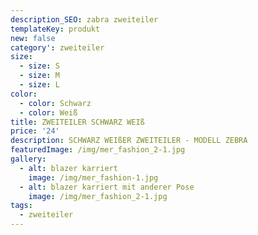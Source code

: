 ```yaml
---
description_SEO: zabra zweiteiler
templateKey: produkt
new: false
category': zweiteiler
size:
  - size: S
  - size: M
  - size: L
color:
  - color: Schwarz
  - color: Weiß
title: ZWEITEILER SCHWARZ WEIß 
price: '24'
description: SCHWARZ WEIßER ZWEITEILER - MODELL ZEBRA
featuredImage: /img/mer_fashion_2-1.jpg
gallery:
  - alt: blazer karriert
    image: /img/mer_fashion-1.jpg
  - alt: blazer karriert mit anderer Pose
    image: /img/mer_fashion_2-1.jpg
tags:
  - zweiteiler
---
```


